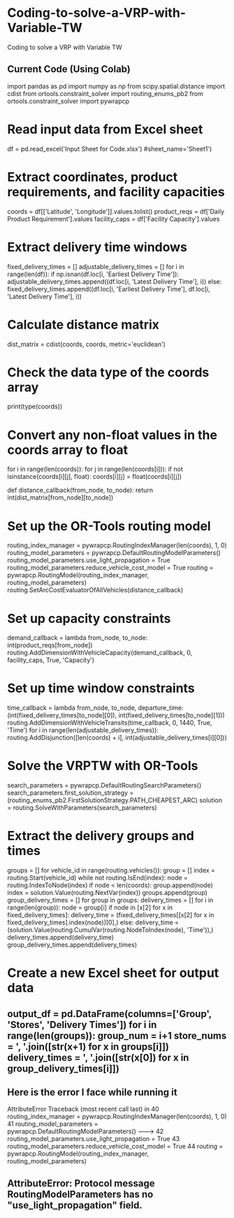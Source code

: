 # Coding-to-solve-a-VRP-with-Variable-TW
Coding to solve a VRP with Variable TW

Current Code (Using Colab)
------------------------------------------------------------------------------------------------------------------------------------------------------------
import pandas as pd
import numpy as np
from scipy.spatial.distance import cdist
from ortools.constraint_solver import routing_enums_pb2
from ortools.constraint_solver import pywrapcp

# Read input data from Excel sheet
df = pd.read_excel('Input Sheet for Code.xlsx') #sheet_name='Sheet1')

# Extract coordinates, product requirements, and facility capacities
coords = df[['Latitude', 'Longitude']].values.tolist()
product_reqs = df['Daily Product Requirement'].values
facility_caps = df['Facility Capacity'].values

# Extract delivery time windows
fixed_delivery_times = []
adjustable_delivery_times = []
for i in range(len(df)):
    if np.isnan(df.loc[i, 'Earliest Delivery Time']):
        adjustable_delivery_times.append((df.loc[i, 'Latest Delivery Time'], i))
    else:
        fixed_delivery_times.append((df.loc[i, 'Earliest Delivery Time'], df.loc[i, 'Latest Delivery Time'], i))

# Calculate distance matrix
dist_matrix = cdist(coords, coords, metric='euclidean')

# Check the data type of the coords array
print(type(coords))

# Convert any non-float values in the coords array to float
for i in range(len(coords)):
    for j in range(len(coords[i])):
        if not isinstance(coords[i][j], float):
            coords[i][j] = float(coords[i][j])

def distance_callback(from_node, to_node):
    return int(dist_matrix[from_node][to_node])

# Set up the OR-Tools routing model
routing_index_manager = pywrapcp.RoutingIndexManager(len(coords), 1, 0)
routing_model_parameters = pywrapcp.DefaultRoutingModelParameters()
routing_model_parameters.use_light_propagation = True
routing_model_parameters.reduce_vehicle_cost_model = True
routing = pywrapcp.RoutingModel(routing_index_manager, routing_model_parameters)
routing.SetArcCostEvaluatorOfAllVehicles(distance_callback)

# Set up capacity constraints
demand_callback = lambda from_node, to_node: int(product_reqs[from_node])
routing.AddDimensionWithVehicleCapacity(demand_callback, 0, facility_caps, True, 'Capacity')

# Set up time window constraints
time_callback = lambda from_node, to_node, departure_time: (int(fixed_delivery_times[to_node][0]), int(fixed_delivery_times[to_node][1]))
routing.AddDimensionWithVehicleTransits(time_callback, 0, 1440, True, 'Time')
for i in range(len(adjustable_delivery_times)):
    routing.AddDisjunction([len(coords) + i], int(adjustable_delivery_times[i][0]))

# Solve the VRPTW with OR-Tools
search_parameters = pywrapcp.DefaultRoutingSearchParameters()
search_parameters.first_solution_strategy = (routing_enums_pb2.FirstSolutionStrategy.PATH_CHEAPEST_ARC)
solution = routing.SolveWithParameters(search_parameters)

# Extract the delivery groups and times
groups = []
for vehicle_id in range(routing.vehicles()):
    group = []
    index = routing.Start(vehicle_id)
    while not routing.IsEnd(index):
        node = routing.IndexToNode(index)
        if node < len(coords):
            group.append(node)
        index = solution.Value(routing.NextVar(index))
    groups.append(group)
group_delivery_times = []
for group in groups:
    delivery_times = []
    for i in range(len(group)):
        node = group[i]
        if node in [x[2] for x in fixed_delivery_times]:
            delivery_time = (fixed_delivery_times[[x[2] for x in fixed_delivery_times].index(node)][0],)
        else:
            delivery_time = (solution.Value(routing.CumulVar(routing.NodeToIndex(node), 'Time')),)
        delivery_times.append(delivery_time)
    group_delivery_times.append(delivery_times)

# Create a new Excel sheet for output data
output_df = pd.DataFrame(columns=['Group', 'Stores', 'Delivery Times'])
for i in range(len(groups)):
    group_num = i+1
    store_nums = ', '.join([str(x+1) for x in groups[i]])
    delivery_times = ', '.join([str(x[0]) for x in group_delivery_times[i]])
-----------------------------------------------------------------------------------------------------------------------------------------------------------------------
Here is the error I face while running it
-----------------------------------------------------------------------------------------------------------------------------------------------------------------------
AttributeError                            Traceback (most recent call last)
<ipython-input-3-46c7adc66e23> in <module>
     40 routing_index_manager = pywrapcp.RoutingIndexManager(len(coords), 1, 0)
     41 routing_model_parameters = pywrapcp.DefaultRoutingModelParameters()
---> 42 routing_model_parameters.use_light_propagation = True
     43 routing_model_parameters.reduce_vehicle_cost_model = True
     44 routing = pywrapcp.RoutingModel(routing_index_manager, routing_model_parameters)

AttributeError: Protocol message RoutingModelParameters has no "use_light_propagation" field.
-----------------------------------------------------------------------------------------------------------------------------------------------------------------------
